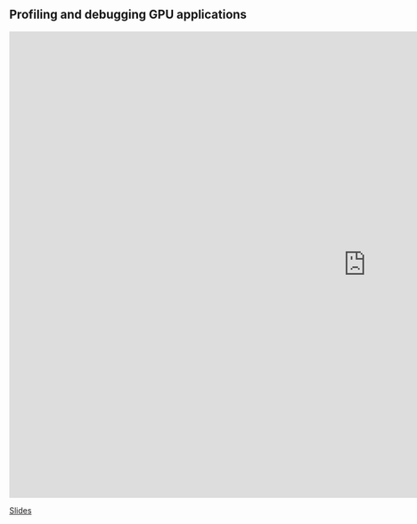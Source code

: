 ## Profiling and debugging GPU applications
<iframe src="https://docs.google.com/presentation/d/13_iTo7aDYoqKuXWi7WCeQVXx4QG9ORNbnx8c5K820f8/embed?start=false&loop=false&delayms=3000" frameborder="0" width="1280" height="836" allowfullscreen="true" mozallowfullscreen="true" webkitallowfullscreen="true"></iframe>

[Slides](https://docs.google.com/presentation/d/13_iTo7aDYoqKuXWi7WCeQVXx4QG9ORNbnx8c5K820f8)
